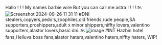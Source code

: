 Hallo ! ! ! My names barbie wire But you can call me astra ! !  ! !౨ৎ
![Screenshot 2024-09-26 11 31 11](https://github.com/user-attachments/assets/1825b771-8314-493e-9745-ab075a9ddeba)
#DNI
stealers,copyers,pedo's,zoophiles,old friends,rude people,SA supporters,proshippers,adult x minor shippers,niffty lovers,valentino supporters,alastor lovers,basic dni.౨ৎ
![image](https://github.com/user-attachments/assets/94a0323f-a323-42be-af2e-da02d12bfcee)
#INT
Hazbin hotel fans,Helluva boss fans,alastor haters,valentino haters,niffty haters,
WIP!

